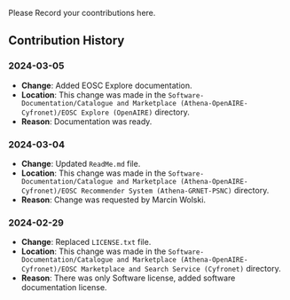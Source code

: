 Please Record your coontributions here.

## Contribution History

### 2024-03-05
- **Change**: Added EOSC Explore documentation.
- **Location**: This change was made in the `Software-Documentation/Catalogue and Marketplace (Athena-OpenAIRE-Cyfronet)/EOSC Explore (OpenAIRE)` directory.
- **Reason**: Documentation was ready.

### 2024-03-04
- **Change**: Updated `ReadMe.md` file.
- **Location**: This change was made in the `Software-Documentation/Catalogue and Marketplace (Athena-OpenAIRE-Cyfronet)/EOSC Recommender System (Athena-GRNET-PSNC)` directory.
- **Reason**: Change was requested by Marcin Wolski.

### 2024-02-29
- **Change**: Replaced `LICENSE.txt` file.
- **Location**: This change was made in the `Software-Documentation/Catalogue and Marketplace (Athena-OpenAIRE-Cyfronet)/EOSC Marketplace and Search Service (Cyfronet)` directory.
- **Reason**: There was only Software license, added software documentation license.
